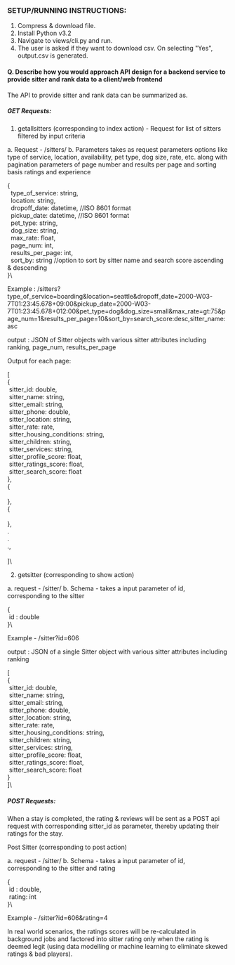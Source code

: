 ### SETUP/RUNNING INSTRUCTIONS:
 
1. Compress & download file.
2. Install Python v3.2
3. Navigate to views/cli.py and run. 
4. The user is asked if they want to download csv. On selecting "Yes", output.csv is generated. 
 
#### Q. Describe how you would approach API design for a backend service to provide sitter and rank data to a client/web frontend
 
The API to provide sitter and rank data can be summarized as. 
 
##### GET Requests:
 
1. getallsitters (corresponding to index action) - Request for list of sitters filtered by input criteria 
 
a. Request - /sitters/
b. Parameters
takes as request parameters options like type of service, location, availability, pet type, dog size, rate, etc. along with pagination parameters of page number and results per page and sorting basis ratings and experience
 
{\
    &nbsp; type_of_service: string,\
    &nbsp; location: string,\
    &nbsp; dropoff_date: datetime, //ISO 8601 format\
    &nbsp; pickup_date: datetime,  //ISO 8601 format\
    &nbsp; pet_type: string,\
    &nbsp; dog_size: string,\
    &nbsp; max_rate: float,\
    &nbsp; page_num: int,\
    &nbsp; results_per_page: int,\
    &nbsp; sort_by: string        //option to sort by sitter name and search score ascending & descending\
}\
 
Example : /sitters?type_of_service=boarding&location=seattle&dropoff_date=2000-W03-7T01:23:45.678+09:00&pickup_date=2000-W03-7T01:23:45.678+012:00&pet_type=dog&dog_size=small&max_rate=gt:75&page_num=1&results_per_page=10&sort_by=search_score:desc,sitter_name:asc
 
output : JSON of Sitter objects with various sitter attributes including ranking, page_num, results_per_page
 
Output for each page:
 
[\
    {   
        &nbsp;sitter_id: double,\
        &nbsp;sitter_name: string,\
        &nbsp;sitter_email: string,\
        &nbsp;sitter_phone: double,\
        &nbsp;sitter_location: string,\
        &nbsp;sitter_rate: rate,\
        &nbsp;sitter_housing_conditions: string,\
        &nbsp;sitter_children: string,\
        &nbsp;sitter_services: string,\
        &nbsp;sitter_profile_score: float,\
        &nbsp;sitter_ratings_score: float,\
        &nbsp;sitter_search_score: float\
    },\
    {\
 \
    },\
    {\
 \
    },\
    .\
    .\
    .,\
 \
]\
 
2. getsitter (corresponding to show action)
 
a. request - /sitter/
b. Schema - takes a input parameter of id, corresponding to the sitter
 
{\
    &nbsp;id : double\
}\
 
Example - /sitter?id=606
 
output : JSON of a single Sitter object with various sitter attributes including ranking
 
[\
    {   \
        &nbsp;sitter_id: double,\
        &nbsp;sitter_name: string,\
        &nbsp;sitter_email: string,\
        &nbsp;sitter_phone: double,\
        &nbsp;sitter_location: string,\
        &nbsp;sitter_rate: rate,\
        &nbsp;sitter_housing_conditions: string,\
        &nbsp;sitter_children: string,\
        &nbsp;sitter_services: string,\
        &nbsp;sitter_profile_score: float,\
        &nbsp;sitter_ratings_score: float,\
        &nbsp;sitter_search_score: float\
    }\
]\
 
##### POST Requests:
 
When a stay is completed, the rating & reviews will be sent as a POST api request with corresponding sitter_id as parameter, thereby updating their ratings for the stay.
 
Post Sitter (corresponding to post action)
 
a. request - /sitter/
b. Schema - takes a input parameter of id, corresponding to the sitter and rating
 
{\
    &nbsp;id : double,\
    &nbsp;rating: int\
}\
 
Example - /sitter?id=606&rating=4
 
In real world scenarios, the ratings scores will be re-calculated in background jobs and factored into sitter rating only when the rating is deemed legit (using data modelling or machine learning to eliminate skewed ratings & bad players).
 
 
 

